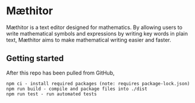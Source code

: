 # Mæthitor
Mæthitor is a text editor designed for mathematics. By allowing users to write mathematical symbols and expressions by writing key words in plain text, Mæthitor aims to make mathematical writing easier and faster. 

## Getting started
After this repo has been pulled from GitHub, 

    npm ci - install required packages (note: requires package-lock.json)
    npm run build - compile and package files into ./dist
    npm run test - run automated tests
